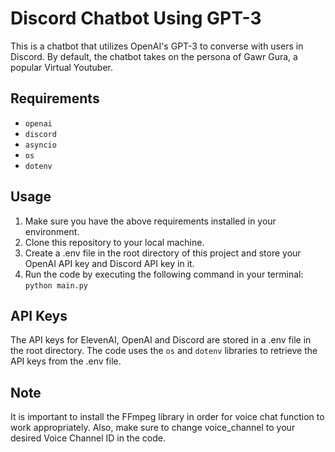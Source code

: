 # Discord Chatbot Using GPT-3

This is a chatbot that utilizes OpenAI's GPT-3 to converse with users in Discord. By default, the chatbot takes on the persona of Gawr Gura, a popular Virtual Youtuber.

## Requirements

- `openai`
- `discord`
- `asyncio`
- `os`
- `dotenv`

## Usage

1. Make sure you have the above requirements installed in your environment.
2. Clone this repository to your local machine.
3. Create a .env file in the root directory of this project and store your OpenAI API key and Discord API key in it.
4. Run the code by executing the following command in your terminal: `python main.py`

## API Keys

The API keys for ElevenAI, OpenAI and Discord are stored in a .env file in the root directory. The code uses the `os` and `dotenv` libraries to retrieve the API keys from the .env file.

## Note
It is important to install the FFmpeg library in order for voice chat function to work appropriately. Also, make sure to change voice_channel to your desired Voice Channel ID in the code.
